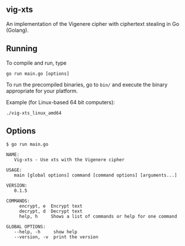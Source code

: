 ## vig-xts
An implementation of the Vigenere cipher with ciphertext stealing in Go (Golang).

## Running
To compile and run, type
```
go run main.go [options]
```
To run the precompiled binaries, go to `bin/` and execute the binary appropriate for your platform.

Example (for Linux-based 64 bit computers):
```
./vig-xts_linux_amd64
```

## Options
```
$ go run main.go

NAME:
   Vig-xts - Use xts with the Vigenere cipher

USAGE:
   main [global options] command [command options] [arguments...]

VERSION:
   0.1.5

COMMANDS:
     encrypt, e  Encrypt text
     decrypt, d  Decrypt text
     help, h     Shows a list of commands or help for one command

GLOBAL OPTIONS:
   --help, -h     show help
   --version, -v  print the version
```